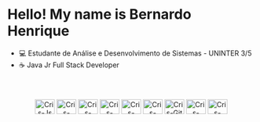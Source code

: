 # Hello! My name is Bernardo Henrique
- :computer: Estudante de Análise e Desenvolvimento de Sistemas - UNINTER 3/5
- :coffee: Java Jr Full Stack Developer 

#
    
<div align="center">
<div style="display: inline_block"><br/>
    <img align="center" alt="Cris-Js" height="30" width="40" src="https://cdn.jsdelivr.net/gh/devicons/devicon/icons/javascript/javascript-original.svg">
    <img align="center" alt="Cris-Html" height="30" width="40" src="https://cdn.jsdelivr.net/gh/devicons/devicon/icons/html5/html5-original.svg">
    <img align="center" alt="Cris-Css" height="30" width="40" src="https://cdn.jsdelivr.net/gh/devicons/devicon/icons/css3/css3-original.svg">
    <img align="center" alt="Cris-Angular" height="30" width="40" src="https://cdn.jsdelivr.net/gh/devicons/devicon/icons/react/react-original.svg">
    <img align="center" alt="Cris-Java" height="30" width="40" src="https://cdn.jsdelivr.net/gh/devicons/devicon/icons/java/java-plain.svg">
    <img align="center" alt="Cris-MYSql" height="30" width="40"  src="https://cdn.jsdelivr.net/gh/devicons/devicon/icons/mysql/mysql-original.svg">
    <img align="center" alt="Cris-Git" height="30" width="40" src="https://cdn.jsdelivr.net/gh/devicons/devicon/icons/git/git-original.svg">
    <img align="center" alt="Cris-Spring" height="30" width="40" src="https://cdn.jsdelivr.net/gh/devicons/devicon/icons/spring/spring-original.svg">
    <img align="center" alt="Cris-Docker" height="30" width="40" src="https://cdn.jsdelivr.net/gh/devicons/devicon/icons/docker/docker-plain.svg">
    
<div><br/>

#
